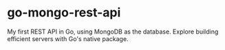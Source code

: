 # go-mongo-rest-api
My first REST API in Go, using MongoDB as the database. Explore building efficient servers with Go's native package.
